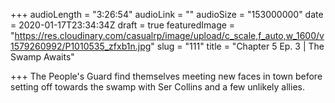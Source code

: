 +++
audioLength = "3:26:54"
audioLink = ""
audioSize = "153000000"
date = 2020-01-17T23:34:34Z
draft = true
featuredImage = "https://res.cloudinary.com/casualrp/image/upload/c_scale,f_auto,w_1600/v1579260992/P1010535_zfxb1n.jpg"
slug = "111"
title = "Chapter 5 Ep. 3 | The Swamp Awaits"

+++
The People's Guard find themselves meeting new faces in town before setting off towards the swamp with Ser Collins and a few unlikely allies.